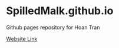 # SpilledMalk.github.io
Github pages repository for Hoan Tran

[Website Link](https://hd-tran.github.io)
